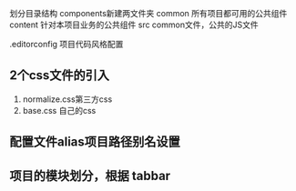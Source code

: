
划分目录结构
components新建两文件夹
common 所有项目都可用的公共组件
content 针对本项目业务的公共组件
src common文件，公共的JS文件

.editorconfig 项目代码风格配置

## 2个css文件的引入
1. normalize.css第三方css
2. base.css 自己的css

## 配置文件alias项目路径别名设置

## 项目的模块划分，根据 tabbar
